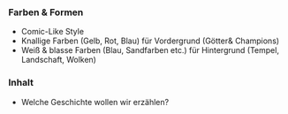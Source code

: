 ### Farben & Formen
- Comic-Like Style
- Knallige Farben (Gelb, Rot, Blau) für Vordergrund (Götter& Champions)
- Weiß & blasse Farben (Blau, Sandfarben etc.) für Hintergrund (Tempel, Landschaft, Wolken)

### Inhalt
- Welche Geschichte wollen wir erzählen?
